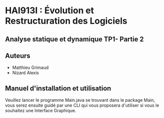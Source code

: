 # HAI913I : Évolution et Restructuration des Logiciels
## Analyse statique et dynamique TP1- Partie 2
## Auteurs
- Matthieu Grimaud
- Nizard Alexis

## Manuel d'installation et utilisation

Veuillez lancer le programme Main.java se trouvant dans le package Main, vous serez ensuite guidé par une CLI qui vous proposera d'utiliser si vous le souhaitez une Interface Graphique.
